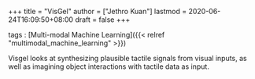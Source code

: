 +++
title = "VisGel"
author = ["Jethro Kuan"]
lastmod = 2020-06-24T16:09:50+08:00
draft = false
+++

tags
: [Multi-modal Machine Learning]({{< relref "multimodal_machine_learning" >}})

Visgel looks at synthesizing plausible tactile signals from visual inputs, as well as imagining object interactions with tactile data as input.

